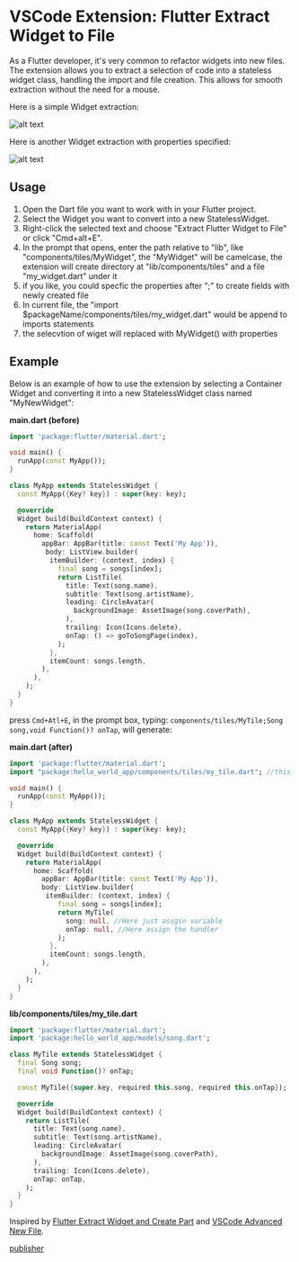 # VSCode Extension: Flutter Extract Widget to File

As a Flutter developer, it's very common to refactor widgets into new files. The extension allows you to extract a selection of code into a stateless widget class, handling the import and file creation. This allows for smooth extraction without the need for a mouse.

Here is a simple Widget extraction:

![alt text](https://media.giphy.com/media/N42B2VfGatYQOQLeiF/source.gif)


Here is another Widget extraction with properties specified:

![alt text](https://media.giphy.com/media/dKBYfFAick2uKVyYtN/source.gif)


## Usage

1. Open the Dart file you want to work with in your Flutter project.
2. Select the Widget you want to convert into a new StatelessWidget.
3. Right-click the selected text and choose "Extract Flutter Widget to File" or click "Cmd+alt+E".
4. In the prompt that opens, enter the path relative to "lib", like "components/tiles/MyWidget", the "MyWidget" will be camelcase, the extension will create directory at "lib/components/tiles" and a file "my_widget.dart" under it
5. if you like, you could specfic the properties after ";" to create fields with newly created file
6. In current file, the "import $packageName/components/tiles/my_widget.dart" would be append to imports statements
7. the selecvtion of wiget will replaced with MyWidget() with properties


## Example

Below is an example of how to use the extension by selecting a Container Widget and converting it into a new StatelessWidget class named "MyNewWidget":

**main.dart (before)**
```dart
import 'package:flutter/material.dart';

void main() {
  runApp(const MyApp());
}

class MyApp extends StatelessWidget {
  const MyApp({Key? key}) : super(key: key);

  @override
  Widget build(BuildContext context) {
    return MaterialApp(
      home: Scaffold(
        appBar: AppBar(title: const Text('My App')),
         body: ListView.builder(
          itemBuilder: (context, index) {
            final song = songs[index];
            return ListTile(
              title: Text(song.name),
              subtitle: Text(song.artistName),
              leading: CircleAvatar(
                backgroundImage: AssetImage(song.coverPath),
              ),
              trailing: Icon(Icons.delete),
              onTap: () => goToSongPage(index),
            );
          },
          itemCount: songs.length,
        ),
      ),     
    );
  }
}
```

press `Cmd+Atl+E`, in the prompt box, typing: `components/tiles/MyTile;Song song,void Function()? onTap`, will generate:

**main.dart (after)**
```dart
import 'package:flutter/material.dart';
import "package:hello_world_app/components/tiles/my_tile.dart"; //this will automatically inserted

void main() {
  runApp(const MyApp());
}

class MyApp extends StatelessWidget {
  const MyApp({Key? key}) : super(key: key);

  @override
  Widget build(BuildContext context) {
    return MaterialApp(
      home: Scaffold(
        appBar: AppBar(title: const Text('My App')),
        body: ListView.builder(
         itemBuilder: (context, index) {
            final song = songs[index];
            return MyTile(
              song: null, //Here just assgin variable
              onTap: null, //Here assign the handler
            );
          },
          itemCount: songs.length,
        ),
      ),     
    );
  }
}
```



**lib/components/tiles/my_tile.dart**
```dart
import 'package:flutter/material.dart';
import 'package:hello_world_app/models/song.dart';

class MyTile extends StatelessWidget {
  final Song song;
  final void Function()? onTap;

  const MyTile({super.key, required this.song, required this.onTap});

  @override
  Widget build(BuildContext context) {
    return ListTile(
      title: Text(song.name),
      subtitle: Text(song.artistName),
      leading: CircleAvatar(
        backgroundImage: AssetImage(song.coverPath),
      ),
      trailing: Icon(Icons.delete),
      onTap: onTap,
    );
  }
}

```


Inspired by [Flutter Extract Widget and Create Part](https://github.com/alper-mf/vscode_flutter_extract_widget_create_part) and [VSCode Advanced New File](https://github.com/patbenatar/vscode-advanced-new-file/tree/master?tab=readme-ov-file#vscode-advanced-new-file).



[publisher](https://marketplace.visualstudio.com/manage/publishers/tuohuang)